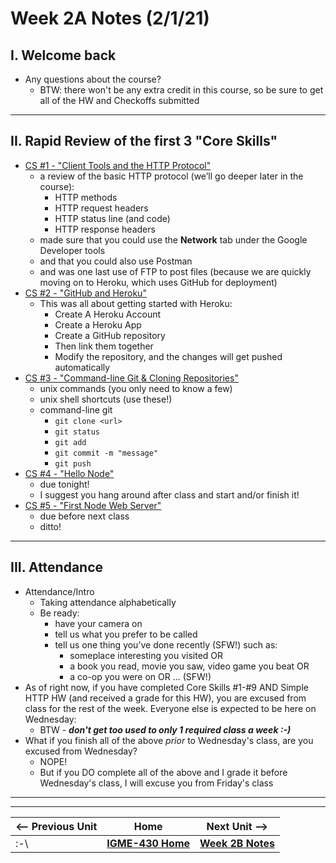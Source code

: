 # Week 2A Notes (2/1/21)

## I. Welcome back
- Any questions about the course?
  - BTW: there won't be any extra credit in this course, so be sure to get all of the HW and Checkoffs submitted

<hr>

## II. Rapid Review of the first 3 "Core Skills"

- [CS #1 - "Client Tools and the HTTP Protocol"](../core-skills/1-client-tools-and-http-protocol.md)
  - a review of the basic HTTP protocol (we’ll go deeper later in the course):
    - HTTP methods
    - HTTP request headers
    - HTTP status line (and code)
    - HTTP response headers
  - made sure that you could use the **Network** tab under the Google Developer tools
  - and that you could also use Postman
  - and was one last use of FTP to post files (because we are quickly moving on to Heroku, which uses GitHub for deployment)
- [CS #2 - "GitHub and Heroku"](../core-skills/2-github-and-heroku.md)
  - This was all about getting started with Heroku:
    - Create A Heroku Account
    - Create a Heroku App
    - Create a GitHub repository
    - Then link them together
    - Modify the repository, and the changes will get pushed automatically
- [CS #3 - "Command-line Git & Cloning Repositories"](../core-skills/3-command-line-git.md)
  - unix commands (you only need to know a few)
  - unix shell shortcuts (use these!)
  - command-line git
    - `git clone <url>`
    - `git status`
    - `git add`
    - `git commit -m "message"`
    - `git push`
- [CS #4 - "Hello Node"](../core-skills/4-hello-node.md)
  - due tonight!
  - I suggest you hang around after class and start and/or finish it!
- [CS #5 - "First Node Web Server"](../core-skills/5-first-node-web-server.md)
  - due before next class
  - ditto!
  
<hr>

## III. Attendance
- Attendance/Intro
  - Taking attendance alphabetically
  - Be ready:
    - have your camera on
    - tell us what you prefer to be called
    - tell us one thing you’ve done recently (SFW!) such as:
      - someplace interesting you visited OR
      - a book you read, movie you saw, video game you beat OR
      - a co-op you were on OR ... (SFW!)
- As of right now, if you have completed Core Skills #1-#9  AND Simple HTTP HW (and received a grade for this HW), you are excused from class for the rest of the week. Everyone else is expected to be here on Wednesday:
  - BTW - ***don't get too used to only 1 required class a week :-)***
- What if you finish all of the above *prior* to Wednesday's class, are you excused from Wednesday?
  - NOPE!
  - But if you DO complete all of the above and I grade it before Wednesday's class, I will excuse you from Friday's class
  
<hr><hr>
  
| <-- Previous Unit | Home | Next Unit -->
| --- | --- | --- 
| :-\    |  [**IGME-430 Home**](../README.md) | [**Week 2B Notes**](2B.md)
